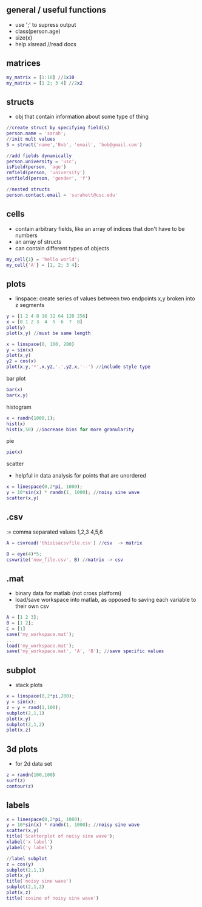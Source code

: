## general / useful functions
- use ';' to supress output
- class(person.age)
- size(x)
- help xlsread //read docs

## matrices
``` matlab
my_matrix = [1:10] //1x10 
my_matrix = [1 2; 3 4] //2x2
```

## structs
- obj that contain information about some type of thing
``` matlab
//create struct by specifying field(s)
person.name = 'sarah';
//init mult values
S = struct('name','Bob', 'email', 'bob@gmail.com')

//add fields dynamically
person.university = 'usc';
isField(person, 'age')
rmfield(person, 'university')
setfield(person, 'gender', 'f')

//nested structs
person.contact.email = 'sarahett@usc.edu'
```

## cells
- contain arbitrary fields, like an array of indices that don't have to be numbers
- an array of structs
- can contain different types of objects

``` matlab
my_cell{1} = 'hello world';
my_cell{'A'} = [1, 2; 3 4];
```

## plots
- linspace: create series of values between two endpoints x,y broken into z segments 
```matlab
y = [1 2 4 8 16 32 64 128 256]
x = [0 1 2 3  4  5  6  7  8]
plot(y)
plot(x,y) //must be same length

x = linspace(0, 100, 200)
y = sin(x)
plot(x,y)
y2 = cos(x)
plot(x,y,'*',x,y2,'.',y2,x,'--') //include style type
```
bar plot
```matlab
bar(x)
bar(x,y)
```
histogram
```matlab
x = randn(1000,1);
hist(x)
hist(x,50) //increase bins for more granularity
```
pie
```matlab
pie(x)
```
scatter
- helpful in data analysis for points that are unordered
```matlab
x = linespace(0,2*pi, 1000);
y = 10*sin(x) * randn(1, 1000); //noisy sine wave
scatter(x,y)
```

## .csv
:= comma separated values
1,2,3
4,5,6

```matlab
A = csvread('thisisacsvfile.csv') //csv  -> matrix 

B = eye(4)*5;
csvwrite('new_file.csv', B) //matrix -> csv
```

## .mat
- binary data for matlab (not cross platform)
- load/save workspace into matlab, as opposed to saving each variable to their own csv
```matlab
A = [1 2 3];
B = [1 2];
C = [1]
save('my_workspace.mat');
...
load('my_workspace.mat');
save('my_workspace.mat', 'A', 'B'); //save specific values
```

## subplot
- stack plots
```matlab
x = linspace(0,2*pi,200);
y = sin(x);
z = y + rand(1,100);
subplot(2,1,1)
plot(x,y)
subplot(2,1,2)
plot(x,z)
```

## 3d plots
- for 2d data set
```matlab
z = randn(100,100)
surf(z)
contour(z)
```

## labels
```matlab
x = linespace(0,2*pi, 1000);
y = 10*sin(x) * randn(1, 1000); //noisy sine wave
scatter(x,y)
title('Scatterplot of noisy sine wave');
xlabel('x label')
ylabel('y label')

//label subplot
z = cos(y)
subplot(2,1,1)
plot(x,y)
title('noisy sine wave')
subplot(2,1,2)
plot(x,z)
title('cosine of noisy sine wave')
```
